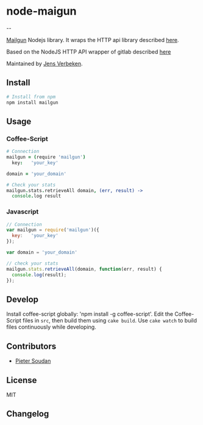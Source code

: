 # node-maigun

--

[Mailgun](https://mailgun.com/) Nodejs library.
It wraps the HTTP api library described [here](https://mailgun.com/console/#!/api/).

Based on the NodeJS HTTP API wrapper of gitlab described [here](https://github.com/node-gitlab/node-gitlab)

Maintained by [Jens Verbeken](https://github.com/jensvrai).


## Install

```bash
# Install from npm
npm install mailgun
```

## Usage

### Coffee-Script
```coffee
# Connection
mailgun = (require 'mailgun')
  key:   'your_key'

domain = 'your_domain'

# Check your stats
mailgun.stats.retrieveAll domain, (err, result) ->
  console.log result
```

### Javascript
```javascript
// Connection
var mailgun = require('mailgun')({
  key:   'your_key'
});

var domain = 'your_domain'

// check your stats
mailgun.stats.retrieveAll(domain, function(err, result) {
  console.log(result);
});

```

## Develop

Install coffee-script globally: 'npm install -g coffee-script'.
Edit the Coffee-Script files in `src`, then build them using `cake build`.
Use `cake watch` to build files continuously while developing.

## Contributors

- [Pieter Soudan](https://github.com/Sewdn)

## License

MIT


## Changelog
